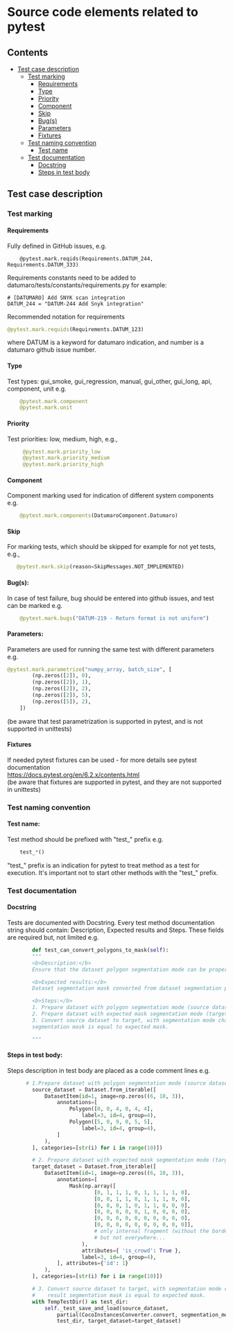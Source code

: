 # Source code elements related to pytest
## Contents
- [Test case description](#Test_case_description)
  - [Test marking](#Test_marking)
    - [Requirements](#Requirements)
    - [Type](#Type)
    - [Priority](#Priority)
    - [Component](#Component)
    - [Skip](#Skip)
    - [Bug(s)](#Bug)
    - [Parameters](#Parameters)
    - [Fixtures](#Fixtures)
  - [Test naming convention](#TestNaming)
    - [Test name](#TestName)
  - [Test documentation](#TestDoc)
    - [Docstring](#Docstring)
    - [Steps in test body](#Step)
          
<a id="Test_case_description"></a>
## Test case description
<a id="Test_marking"></a>
### Test marking
<a id="Requirements"></a>
#### Requirements 
Fully defined in GitHub issues, e.g.
```
    @pytest.mark.reqids(Requirements.DATUM_244, Requirements.DATUM_333)
```
Requirements constants need to be added to datumaro/tests/constants/requirements.py for example:
```
# [DATUMARO] Add SNYK scan integration
DATUM_244 = "DATUM-244 Add Snyk integration"
```  
Recommended notation for requirements 

```python
@pytest.mark.requids(Requirements.DATUM_123)
``` 
where DATUM is a keyword for datumaro indication, and number is a datumaro github issue number.

<a id="Type"></a>
#### Type
Test types: gui_smoke, gui_regression, manual, gui_other, gui_long, api, component, unit e.g.
```python
    @pytest.mark.component
    @pytest.mark.unit
```

<a id="Priority"></a>
#### Priority 
Test priorities: low, medium, high, e.g.,
```python
     @pytest.mark.priority_low
     @pytest.mark.priority_medium
     @pytest.mark.priority_high
```
<a id="Component"></a>
#### Component

Component marking used for indication of different system components e.g.
```python
    @pytest.mark.components(DatumaroComponent.Datumaro)
```
<a id="Skip"></a>
#### Skip 

For marking tests, which should be skipped for example for not yet tests, e.g.,
```python
   @pytest.mark.skip(reason=SkipMessages.NOT_IMPLEMENTED)
```
<a id="Bug"></a>
#### Bug(s):

In case of test failure, bug should be entered into github issues, and test can be marked e.g.
```python
    @pytest.mark.bugs("DATUM-219 - Return format is not uniform")
```
<a id="Parameters"></a>
#### Parameters: 

Parameters are used for running the same test with different parameters e.g. 
```python
@pytest.mark.parametrize("numpy_array, batch_size", [  
        (np.zeros([2]), 0),  
        (np.zeros([2]), 1),
        (np.zeros([2]), 2),
        (np.zeros([2]), 5),
        (np.zeros([5]), 2),
    ])
```
(be aware that test parametrization is supported in pytest, and is not supported in unittests) 

<a id="Fixtures"></a>
#### Fixtures 

If needed pytest fixtures can be used - for more details see pytest documentation <br>
https://docs.pytest.org/en/6.2.x/contents.html <br>
(be aware that fixtures are supported in pytest, and they are not supported in unittests) 

<a id="TestNaming"></a>
### Test naming convention

<a id="TestName"></a>
#### Test name:

Test method should be prefixed with "test_" prefix e.g.   
```python
    test_*()
```
"test_" prefix is an indication for pytest to treat method as a test for execution. 
It's important not to start other methods with the "test_" prefix.

<a id="DestDoc"></a>
### Test documentation

<a id="Docstring"></a>
#### Docstring 

Tests are documented with Docstring. Every test method documentation string should contain: Description, Expected results 
and Steps. These fields are required but, not limited e.g.
```python
        def test_can_convert_polygons_to_mask(self):
        """
        <b>Description:</b>
        Ensure that the dataset polygon segmentation mode can be properly converted into dataset mask segmentation mode.

        <b>Expected results:</b>
        Dataset segmentation mask converted from dataset segmentation polygon is equal to expected mask.

        <b>Steps:</b>
        1. Prepare dataset with polygon segmentation mode (source dataset)
        2. Prepare dataset with expected mask segmentation mode (target dataset)
        3. Convert source dataset to target, with segmentation mode changed from polygon to mask and verify that result
        segmentation mask is equal to expected mask.

        """

```
<a id="Steps"></a>
#### Steps in test body: 

Steps description in test body are placed as a code comment lines e.g.
```python
      # 1.Prepare dataset with polygon segmentation mode (source dataset)")
        source_dataset = Dataset.from_iterable([
            DatasetItem(id=1, image=np.zeros((6, 10, 3)),
                annotations=[
                    Polygon([0, 0, 4, 0, 4, 4],
                        label=3, id=4, group=4),
                    Polygon([5, 0, 9, 0, 5, 5],
                        label=3, id=4, group=4),
                ]
            ),
        ], categories=[str(i) for i in range(10)])

        # 2. Prepare dataset with expected mask segmentation mode (target dataset)
        target_dataset = Dataset.from_iterable([
            DatasetItem(id=1, image=np.zeros((6, 10, 3)),
                annotations=[
                    Mask(np.array([
                            [0, 1, 1, 1, 0, 1, 1, 1, 1, 0],
                            [0, 0, 1, 1, 0, 1, 1, 1, 0, 0],
                            [0, 0, 0, 1, 0, 1, 1, 0, 0, 0],
                            [0, 0, 0, 0, 0, 1, 0, 0, 0, 0],
                            [0, 0, 0, 0, 0, 0, 0, 0, 0, 0],
                            [0, 0, 0, 0, 0, 0, 0, 0, 0, 0]],
                            # only internal fragment (without the border),
                            # but not everywhere...
                        ),
                        attributes={ 'is_crowd': True },
                        label=3, id=4, group=4),
                ], attributes={'id': 1}
            ),
        ], categories=[str(i) for i in range(10)])

        # 3. Convert source dataset to target, with segmentation mode changed from polygon to mask and verify that
        #    result segmentation mask is equal to expected mask.
        with TempTestDir() as test_dir:
            self._test_save_and_load(source_dataset,
                partial(CocoInstancesConverter.convert, segmentation_mode='mask'),
                test_dir, target_dataset=target_dataset)

```
